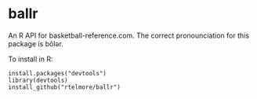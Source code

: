 # ballr
An R API for basketball-reference.com.  The correct pronounciation for this 
package is bôlər. 

To install in R:

```
install.packages("devtools")
library(devtools)
install_github("rtelmore/ballr")
```
